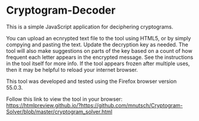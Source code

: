 # Cryptogram-Decoder
This is a simple JavaScript application for deciphering cryptograms.

You can upload an ecnrypted text file to the tool using HTML5, or by simply compying and pasting the text.
Update the decryption key as needed. 
The tool will also make suggestions on parts of the key based on a count of how frequent each letter appears in the encrypted message.
See the instructions in the tool itself for more info. 
If the tool appears frozen after multiple uses, then it may be helpful to reload your internet browser. 

This tool was developed and tested using the Firefox browser version 55.0.3.

Follow this link to view the tool in your browser:
<a href="https://htmlpreview.github.io/?https://github.com/mnutsch/Cryptogram-Solver/blob/master/cryptogram_solver.html" target="_blank">https://htmlpreview.github.io/?https://github.com/mnutsch/Cryptogram-Solver/blob/master/cryptogram_solver.html</a>
